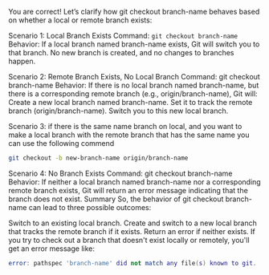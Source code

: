 You are correct! Let’s clarify how git checkout branch-name behaves based on whether a local or remote branch exists:

Scenario 1: Local Branch Exists
Command: `git checkout branch-name`
Behavior: If a local branch named branch-name exists, Git will switch you to that branch. No new branch is created, and no changes to branches happen.


Scenario 2: Remote Branch Exists, No Local Branch
Command: git checkout branch-name
Behavior: If there is no local branch named branch-name, but there is a corresponding remote branch (e.g., origin/branch-name), Git will:
Create a new local branch named branch-name.
Set it to track the remote branch (origin/branch-name).
Switch you to this new local branch.

Scenario 3: if there is the same name branch on local,
and you want to make a local branch with the remote branch that has the same name
you can use the following commend
```bash
git checkout -b new-branch-name origin/branch-name
```


Scenario 4: No Branch Exists
Command: git checkout branch-name
Behavior: If neither a local branch named branch-name nor a corresponding remote branch exists, Git will return an error message indicating that the branch does not exist.
Summary
So, the behavior of git checkout branch-name can lead to three possible outcomes:

Switch to an existing local branch.
Create and switch to a new local branch that tracks the remote branch if it exists.
Return an error if neither exists.
If you try to check out a branch that doesn't exist locally or remotely, you'll get an error message like:

```lua
error: pathspec 'branch-name' did not match any file(s) known to git.
```
